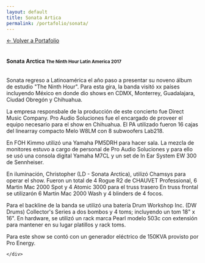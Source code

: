 ```yaml
---
layout: default
title: Sonata Artica
permalink: /portafolio/sonata/
---
```



<div class="py-5">
  <div class="container">
    <div class="px-5">
      <a href="/portafolio">← Volver a Portafolio</a>
      <br><br>
      <h4 class="sect-title">
        Sonata Arctica
        <small>The Ninth Hour Latin America 2017</small>
      </h4>
      <img src="/assets/images/portafolio/sonata/" alt="">
      <p class="lead">
        Sonata regreso a Latinoamérica el año paso a presentar su noveno álbum de estudio "The Ninth
        Hour". Para esta gira, la banda visitó xx países incluyendo México en donde dio shows en
        CDMX, Monterrey, Guadalajara, Ciudad Obregón y Chihuahua.
      </p>
      <p>
        La empresa responsbale de la producción de este concierto fue Direct Music Company. Pro
        Audio Soluciones fue el encargado de proveer el equipo necesario para el show en Chihuahua.
        El PA utilizado fueron 16 cajas del linearray compacto Melo W8LM con 8 subwoofers Lab218.
      </p>
      <p>
        En FOH Kimmo utilizó una Yamaha PM5DRH para hacer sala. La mezcla de monitores estuvo a
        cargo de personal de Pro Audio Soluciones y para ello se usó una consola digital Yamaha M7CL
        y un set de In Ear System EW 300 de Sennheiser.
      </p>
      <p>
        En iluminación, Christopher (LD - Sonata Arctica), utilizó Chamsys para operar el show. Fueron
        un total de 4 Rogue R2 de CHAUVET Professional, 6 Martin Mac 2000 Spot y 4 Atomic 3000
        para el truss trasero En truss frontal se utilizarón 6 Martin Mac 2000 Wash y 4 blinders de 4
        focos.
      </p>
      <p>
        Para el backline de la banda se utilizó una batería Drum Workshop Inc. (DW Drums) Collector's Series a dos bombos y 4 toms; incluyendo un tom 18" x 16". En hardware, se utilizó un rack marca Pearl modelo 503c con extensión para mantener en su lugar platillos y rack toms.
      </p>
      <p>
        Para este show se contó con un generador eléctrico de 150KVA provisto por Pro Energy.
      </p>



    </div>
  </div>
</div>

